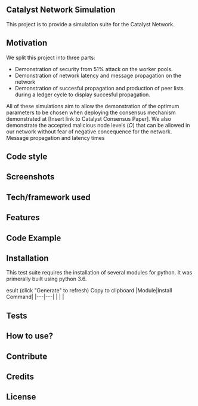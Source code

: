 ## Catalyst Network Simulation
This project is to provide a simulation suite for the Catalyst Network. 

## Motivation
We split this project into three parts:
- Demonstration of security from 51% attack on the worker pools. 
- Demonstration of network latency and message propagation on the network 
- Demonstration of succesful propagation and production of peer lists during a ledger cycle to display succesful propagation. 

All of these simulations aim to allow the demonstration of the optimum parameters to be chosen when deploying the consensus mechanism demonstrated at [Insert link to Catalyst Consensus Paper]. We also demonstrate the accepted malicious node levels ($O$) that can be allowed in our network without fear of negative concequence for the network.
Message propagation and latency times 

## Code style
 
## Screenshots

## Tech/framework used

## Features

## Code Example

## Installation

This test suite requires the installation of several modules for python. It was primerally built using python 3.6. 

esult (click "Generate" to refresh) Copy to clipboard
|Module|Install Command|
|---|---|
|	|	|


## Tests

## How to use?

## Contribute

## Credits

## License
